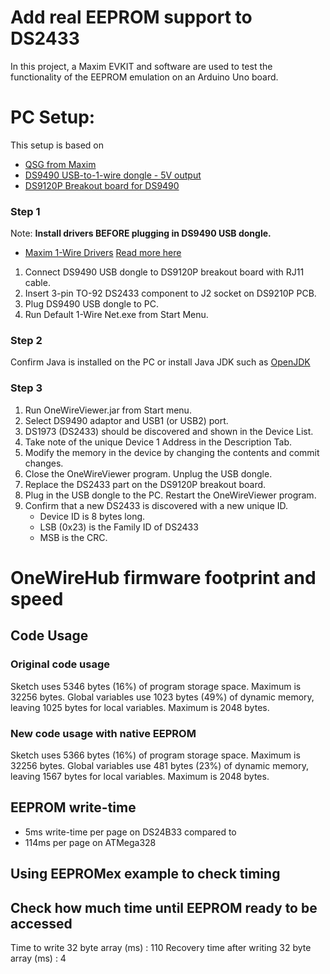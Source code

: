 Add real EEPROM support to DS2433
=================================

In this project, a Maxim EVKIT and software are used to test the functionality of the EEPROM emulation on an Arduino Uno board.

# PC Setup:
This setup is based on
- [QSG from Maxim](https://www.maximintegrated.com/en/design/technical-documents/tutorials/4/4373.html)
- [DS9490 USB-to-1-wire dongle - 5V output](https://www.maximintegrated.com/en/products/interface/universal-serial-bus/DS9490.html)
- [DS9120P Breakout board for DS9490](https://www.maximintegrated.com/en/products/interface/controllers-expanders/DS9120P.html)



### Step 1
Note: **Install drivers BEFORE plugging in DS9490 USB dongle.**
- [Maxim 1-Wire Drivers](https://www.maximintegrated.com/en/products/ibutton-one-wire/one-wire/software-tools/drivers/download-1-wire-ibutton-drivers-for-windows.html)
[Read more here](https://www.maximintegrated.com/en/products/ibutton-one-wire/one-wire/software-tools.html)


1. Connect DS9490 USB dongle to DS9120P breakout board with RJ11 cable.
1. Insert 3-pin TO-92 DS2433 component to J2 socket on DS9210P PCB. 
1. Plug DS9490 USB dongle to PC.
1. Run Default 1-Wire Net.exe from Start Menu.

### Step 2
Confirm Java is installed on the PC or install Java JDK such as [OpenJDK](
https://adoptium.net/?variant=openjdk17&jvmVariant=hotspot)

### Step 3
1. Run OneWireViewer.jar from Start menu.
1. Select DS9490 adaptor and USB1 (or USB2) port. 
1. DS1973 (DS2433) should be discovered and shown in the Device List.
1. Take note of the unique Device 1 Address in the Description Tab.
1. Modify the memory in the device by changing the contents and commit changes.
1. Close the OneWireViewer program. Unplug the USB dongle.
1. Replace the DS2433 part on the DS9120P breakout board.
1. Plug in the USB dongle to the PC. Restart the OneWireViewer program.
1. Confirm that a new DS2433 is discovered with a new unique ID.
   - Device ID is 8 bytes long.
   - LSB (0x23) is the Family ID of DS2433 
   - MSB is the CRC.

# OneWireHub firmware footprint and speed

## Code Usage
### Original code usage
Sketch uses 5346 bytes (16%) of program storage space. Maximum is 32256 bytes.
Global variables use 1023 bytes (49%) of dynamic memory, leaving 1025 bytes for local variables. Maximum is 2048 bytes.

### New code usage with native EEPROM
Sketch uses 5366 bytes (16%) of program storage space. Maximum is 32256 bytes.
Global variables use 481 bytes (23%) of dynamic memory, leaving 1567 bytes for local variables. Maximum is 2048 bytes.

## EEPROM write-time 
- 5ms write-time per page on DS24B33 compared to 
- 114ms per page on ATMega328

Using EEPROMex example to check timing
----------------------------------------------------
Check how much time until EEPROM ready to be accessed
-----------------------------------------------------
Time to write 32 byte array  (ms)                 : 110
Recovery time after writing 32 byte array (ms)    : 4


